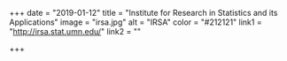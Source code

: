 +++
date = "2019-01-12"
title = "Institute for Research in Statistics and its Applications"
image = "irsa.jpg"
alt = "IRSA"
color = "#212121"
link1 = "http://irsa.stat.umn.edu/"
link2 = ""

+++
